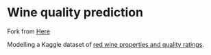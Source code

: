 # Wine quality prediction

Fork from [Here](https://github.com/elleobrien/wine)

Modelling a Kaggle dataset of [red wine properties and quality ratings](https://www.kaggle.com/uciml/red-wine-quality-cortez-et-al-2009). 
